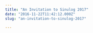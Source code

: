 ```yaml
---
title: "An Invitation to Sinulog 2017"
date: "2016-11-22T11:42:12.000Z"
slug: "an-invitation-to-sinulog-2017"

---
```


